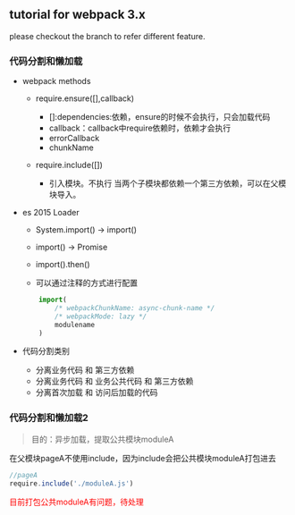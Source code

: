 ## tutorial for webpack 3.x

please checkout the branch to refer different feature.

### 代码分割和懒加载

 - webpack methods

     - require.ensure([],callback)
         - []:dependencies:依赖，ensure的时候不会执行，只会加载代码
         - callback：callback中require依赖时，依赖才会执行
         - errorCallback
         - chunkName

     - require.include([])
         - 引入模块。不执行
           当两个子模块都依赖一个第三方依赖，可以在父模块导入。

 - es 2015 Loader

     - System.import() -> import()
     - import() -> Promise
     - import().then()
    
     - 可以通过注释的方式进行配置

    ```js
        import(
            /* webpackChunkName: async-chunk-name */
            /* webpackMode: lazy */
            modulename
        )
    ```

  - 代码分割类别

     - 分离业务代码 和 第三方依赖
     - 分离业务代码 和 业务公共代码 和 第三方依赖
     - 分离首次加载 和 访问后加载的代码

### 代码分割和懒加载2

>目的：异步加载，提取公共模块moduleA

在父模块pageA不使用include，因为include会把公共模块moduleA打包进去

```js
//pageA
require.include('./moduleA.js')
```

<font color="red">目前打包公共moduleA有问题，待处理</font>